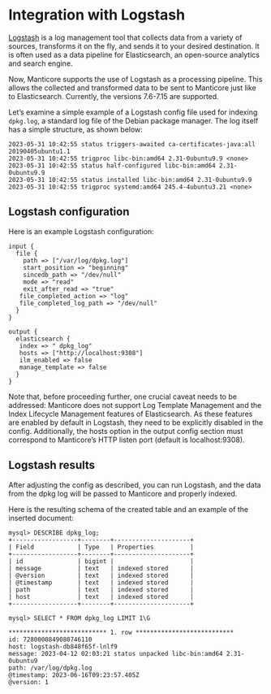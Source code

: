 # Integration with Logstash

[Logstash](https://www.elastic.co/logstash) is a log management tool that collects data from a variety of sources, transforms it on the fly, and sends it to your desired destination. It is often used as a data pipeline for Elasticsearch, an open-source analytics and search engine.

Now, Manticore supports the use of Logstash as a processing pipeline. This allows the collected and transformed data to be sent to Manticore just like to Elasticsearch. Currently, the versions 7.6-7.15  are supported.  

Let’s examine a simple example of a Logstash config file used for indexing `dpkg.log`, a standard log file of the Debian package manager. The log itself has a simple structure, as shown below:

```
2023-05-31 10:42:55 status triggers-awaited ca-certificates-java:all 20190405ubuntu1.1
2023-05-31 10:42:55 trigproc libc-bin:amd64 2.31-0ubuntu9.9 <none>
2023-05-31 10:42:55 status half-configured libc-bin:amd64 2.31-0ubuntu9.9
2023-05-31 10:42:55 status installed libc-bin:amd64 2.31-0ubuntu9.9
2023-05-31 10:42:55 trigproc systemd:amd64 245.4-4ubuntu3.21 <none>
```

## Logstash configuration

Here is an example Logstash configuration:

```
input {
  file {
    path => ["/var/log/dpkg.log"]
    start_position => "beginning"
    sincedb_path => "/dev/null"
    mode => "read"
    exit_after_read => "true"
   file_completed_action => "log"
   file_completed_log_path => "/dev/null"
  }
}

output {
  elasticsearch {
   index => " dpkg_log"
   hosts => ["http://localhost:9308"]
   ilm_enabled => false
   manage_template => false
  }
}
```

Note that, before proceeding further, one crucial caveat needs to be addressed: Manticore does not support Log Template Management and the Index Lifecycle Management features of Elasticsearch. As these features are enabled by default in Logstash, they need to be explicitly disabled in the config. Additionally, the hosts option in the output config section must correspond to Manticore’s HTTP listen port (default is localhost:9308).

## Logstash results

After adjusting the config as described, you can run Logstash, and the data from the dpkg log will be passed to Manticore and properly indexed.

Here is the resulting schema of the created table and an example of the inserted document:

```
mysql> DESCRIBE dpkg_log;
+------------------+--------+---------------------+
| Field            | Type   | Properties          |
+------------------+--------+---------------------+
| id               | bigint |                     |
| message          | text   | indexed stored      |
| @version         | text   | indexed stored      |
| @timestamp       | text   | indexed stored      |
| path             | text   | indexed stored      |
| host             | text   | indexed stored      |
+------------------+--------+---------------------+
```

```
mysql> SELECT * FROM dpkg_log LIMIT 1\G

*************************** 1. row ***************************
id: 7280000849080746110
host: logstash-db848f65f-lnlf9
message: 2023-04-12 02:03:21 status unpacked libc-bin:amd64 2.31-0ubuntu9
path: /var/log/dpkg.log
@timestamp: 2023-06-16T09:23:57.405Z
@version: 1
```
